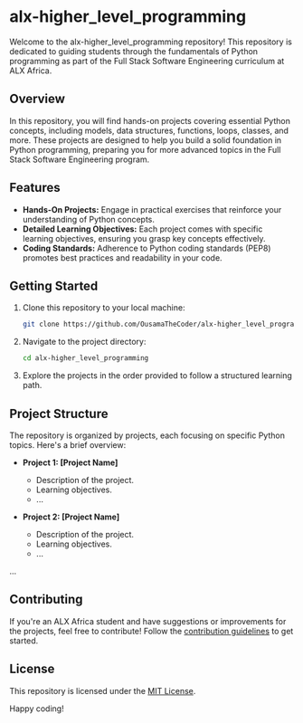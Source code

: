 # alx-higher_level_programming

Welcome to the alx-higher_level_programming repository! This repository is dedicated to guiding students through the fundamentals of Python programming as part of the Full Stack Software Engineering curriculum at ALX Africa.

## Overview

In this repository, you will find hands-on projects covering essential Python concepts, including models, data structures, functions, loops, classes, and more. These projects are designed to help you build a solid foundation in Python programming, preparing you for more advanced topics in the Full Stack Software Engineering program.

## Features

- **Hands-On Projects:** Engage in practical exercises that reinforce your understanding of Python concepts.
- **Detailed Learning Objectives:** Each project comes with specific learning objectives, ensuring you grasp key concepts effectively.
- **Coding Standards:** Adherence to Python coding standards (PEP8) promotes best practices and readability in your code.

## Getting Started

1. Clone this repository to your local machine:

    ```bash
    git clone https://github.com/OusamaTheCoder/alx-higher_level_programming.git
    ```

2. Navigate to the project directory:

    ```bash
    cd alx-higher_level_programming
    ```

3. Explore the projects in the order provided to follow a structured learning path.

## Project Structure

The repository is organized by projects, each focusing on specific Python topics. Here's a brief overview:


- **Project 1: [Project Name]**
  - Description of the project.
  - Learning objectives.
  - ...

- **Project 2: [Project Name]**
  - Description of the project.
  - Learning objectives.
  - ...

...

## Contributing

If you're an ALX Africa student and have suggestions or improvements for the projects, feel free to contribute! Follow the [contribution guidelines](CONTRIBUTING.md) to get started.

## License

This repository is licensed under the [MIT License](LICENSE).

Happy coding!
